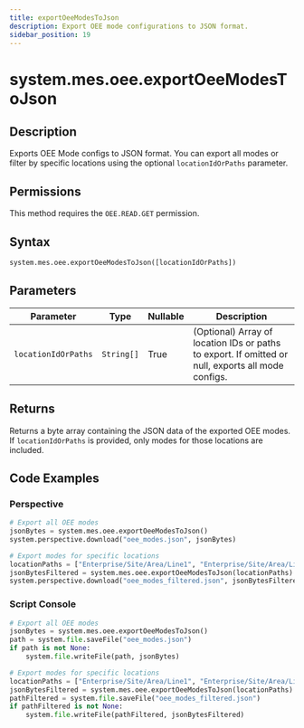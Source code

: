 ```yaml
---
title: exportOeeModesToJson
description: Export OEE mode configurations to JSON format.
sidebar_position: 19
---
```


# system.mes.oee.exportOeeModesToJson

## Description

Exports OEE Mode configs to JSON format. You can export all modes or filter by specific locations using the optional `locationIdOrPaths` parameter.

## Permissions

This method requires the `OEE.READ.GET` permission.

## Syntax

```python
system.mes.oee.exportOeeModesToJson([locationIdOrPaths])
```

## Parameters

| Parameter           | Type       | Nullable | Description                                                                                        |
| ------------------- | ---------- | -------- | -------------------------------------------------------------------------------------------------- |
| `locationIdOrPaths` | `String[]` | True     | (Optional) Array of location IDs or paths to export. If omitted or null, exports all mode configs. |

## Returns

Returns a byte array containing the JSON data of the exported OEE modes. If `locationIdOrPaths` is provided, only modes for those locations are included.

## Code Examples

### Perspective

```python
# Export all OEE modes
jsonBytes = system.mes.oee.exportOeeModesToJson()
system.perspective.download("oee_modes.json", jsonBytes)

# Export modes for specific locations
locationPaths = ["Enterprise/Site/Area/Line1", "Enterprise/Site/Area/Line2"]
jsonBytesFiltered = system.mes.oee.exportOeeModesToJson(locationPaths)
system.perspective.download("oee_modes_filtered.json", jsonBytesFiltered)
```

### Script Console

```python
# Export all OEE modes
jsonBytes = system.mes.oee.exportOeeModesToJson()
path = system.file.saveFile("oee_modes.json")
if path is not None:
    system.file.writeFile(path, jsonBytes)

# Export modes for specific locations
locationPaths = ["Enterprise/Site/Area/Line1", "Enterprise/Site/Area/Line2"]
jsonBytesFiltered = system.mes.oee.exportOeeModesToJson(locationPaths)
pathFiltered = system.file.saveFile("oee_modes_filtered.json")
if pathFiltered is not None:
    system.file.writeFile(pathFiltered, jsonBytesFiltered)
```
